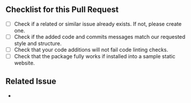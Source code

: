 ## Checklist for this Pull Request

- [ ] Check if a related or similar issue already exists. If not, please create one.
- [ ] Check if the added code and commits messages match our requested style and structure.
- [ ] Check that your code additions will not fail code linting checks.
- [ ] Check that the package fully works if installed into a sample static website.

## Related Issue

- []()
